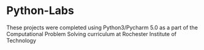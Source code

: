 # Python-Labs
These projects were completed using Python3/Pycharm 5.0 as a part of the Computational Problem Solving curriculum at Rochester Institute of Technology
